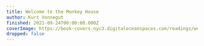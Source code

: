 ```yaml
---
title: Welcome to the Monkey House
author: Kurt Vonnegut
finished: 2021-09-24T00:00:00.000Z
coverImage: https://book-covers.nyc3.digitaloceanspaces.com/readings/welcome-to-the-monkey-house-01.jpg
dropped: false
---
```


